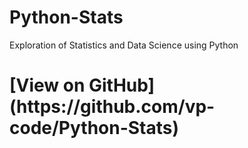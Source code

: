 # Python-Stats
Exploration of Statistics and Data Science using Python
<h1>[View on GitHub](https://github.com/vp-code/Python-Stats)
